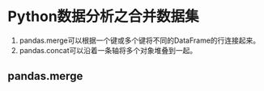 # Python数据分析之合并数据集
1. pandas.merge可以根据一个键或多个键将不同的DataFrame的行连接起来。
2. pandas.concat可以沿着一条轴将多个对象堆叠到一起。
## pandas.merge
